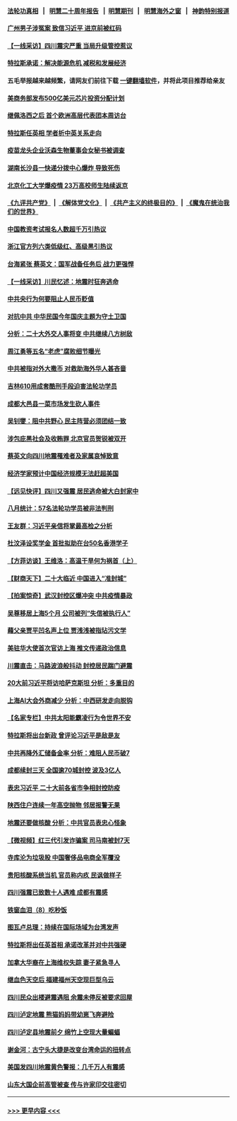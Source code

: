 #### [法轮功真相](https://github.com/gfw-breaker/truth/blob/master/README.md?t=0) &nbsp;&nbsp;|&nbsp;&nbsp; [明慧二十周年报告](https://github.com/gfw-breaker/mh-reports/blob/master/README.md?t=0) &nbsp;&nbsp;|&nbsp;&nbsp;[明慧期刊](https://github.com/gfw-breaker/mh-qikan) &nbsp;&nbsp;|&nbsp;&nbsp; [明慧海外之窗](https://github.com/gfw-breaker/mh-news/blob/master/README.md?t=0) &nbsp;&nbsp;|&nbsp;&nbsp; [神韵特别报道](https://github.com/gfw-breaker/mh-news/blob/master/shenyun.md?t=0)
#### [广州男子涉冤案 致信习近平 进京前被红码](../pages/nsc413/n13818724.md?t=09070401) 
#### [【一线采访】四川震灾严重 当局升级管控惹议](../pages/nsc413/n13818410.md?t=09070401) 
#### [特拉斯承诺：解决能源危机 减税和发展经济](../pages/nsc413/n13818630.md?t=09070401) 
#### 五毛举报越来越频繁，请网友们前往下载 [一键翻墙软件](https://github.com/gfw-breaker/ssr-accounts)，并将此项目推荐给亲友
#### [美商务部发布500亿美元芯片投资分配计划](../pages/nsc413/n13818517.md?t=09070401) 
#### [继佩洛西之后 首个欧洲高层代表团本周访台](../pages/nsc413/n13818598.md?t=09070401) 
#### [特拉斯任英相 学者析中英关系走向](../pages/nsc413/n13818460.md?t=09070401) 
#### [疫苗龙头企业沃森生物董事会女秘书被调查](../pages/nsc413/n13818428.md?t=09070401) 
#### [湖南长沙县一快递分拨中心爆炸 导致死伤](../pages/nsc413/n13818462.md?t=09070401) 
#### [北京化工大学爆疫情 23万高校师生陆续返京](../pages/nsc413/n13818275.md?t=09070401) 
#### [《九评共产党》](https://github.com/begood0513/9ping.md/blob/master/README.md) &nbsp;|&nbsp; [《解体党文化》](../../../../jtdwh.md/blob/master/README.md)  &nbsp;|&nbsp; [《共产主义的终极目的》](../../../../gczydzjmd.md/blob/master/README.md) &nbsp;|&nbsp; [《魔鬼在统治我们的世界》](../../../../mgztzwmdsj.md/blob/master/README.md) 
#### [中国教资考试报名人数超千万引热议](../pages/nsc413/n13818431.md?t=09070401) 
#### [浙江官方列六类低级红、高级黑引热议](../pages/nsc413/n13818427.md?t=09070401) 
#### [台海紧张 蔡英文：国军战备任务后 战力更强悍](../pages/nsc413/n13818392.md?t=09070401) 
#### [【一线采访】川民忆述：地震时狂奔逃命](../pages/nsc413/n13818125.md?t=09070401) 
#### [中共央行为何要阻止人民币贬值](../pages/nsc413/n13818383.md?t=09070401) 
#### [对抗中共 中华民国今年国庆主题为守土卫国](../pages/nsc413/n13818356.md?t=09070401) 
#### [分析：二十大外交人事将变 中共继续八方树敌](../pages/nsc413/n13818209.md?t=09070401) 
#### [周江勇等五名“老虎”腐败细节曝光](../pages/nsc413/n13818374.md?t=09070401) 
#### [中共被指对外大撒币 对救助海外华人甚吝啬](../pages/nsc413/n13818301.md?t=09070401) 
#### [吉林610用成套酷刑手段迫害法轮功学员](../pages/nsc413/n13814775.md?t=09070401) 
#### [成都大邑县一菜市场发生砍人事件](../pages/nsc413/n13818340.md?t=09070401) 
#### [吴钊燮：阻中共野心 民主阵营必须团结一致](../pages/nsc413/n13818287.md?t=09070401) 
#### [涉包庇黑社会及收贿罪 北京官员贺锐被双开](../pages/nsc413/n13818296.md?t=09070401) 
#### [蔡英文向四川地震罹难者及家属哀悼致意](../pages/nsc413/n13818235.md?t=09070401) 
#### [经济学家预计中国经济规模无法赶超美国](../pages/nsc413/n13817987.md?t=09070401) 
#### [【远见快评】四川又强震 居民逃命被大白封家中](../pages/nsc413/n13818156.md?t=09070401) 
#### [八月统计：57名法轮功学员被非法判刑](../pages/nsc413/n13817356.md?t=09070401) 
#### [王友群：习近平亲信将掌最高检之分析](../pages/nsc413/n13818080.md?t=09070401) 
#### [杜汶泽设奖学金 首批拟助在台50名香港学子](../pages/nsc413/n13818054.md?t=09070401) 
#### [【方菲访谈】王维洛：高温干旱何为祸首（上）](../pages/nsc413/n13818041.md?t=09070401) 
#### [【财商天下】二十大临近 中国进入“准封城”](../pages/nsc413/n13817986.md?t=09070401) 
#### [【拍案惊奇】武汉封控区爆冲突 中共疫情暴政](../pages/nsc413/n13818036.md?t=09070401) 
#### [吴尊移居上海5个月 公司被列“失信被执行人”](../pages/nsc413/n13818014.md?t=09070401) 
#### [藉父亲贾平凹名声上位 贾浅浅被指玷污文学](../pages/nsc413/n13818055.md?t=09070401) 
#### [美驻华大使首次官访上海 推文传递政治信息](../pages/nsc413/n13818046.md?t=09070401) 
#### [川震直击：马路波浪般抖动 封控居民踹门避震](../pages/nsc413/n13817998.md?t=09070401) 
#### [20大前习近平将访哈萨克斯坦 分析：多重目的](../pages/nsc413/n13817976.md?t=09070401) 
#### [上海AI大会外商减少 分析：中西研发走向脱钩](../pages/nsc413/n13817869.md?t=09070401) 
#### [【名家专栏】中共太阳能霸凌行为令世界不安](../pages/nsc413/n13817785.md?t=09070401) 
#### [特拉斯将出台新政 曾评论习近平是敌是友](../pages/nsc413/n13817860.md?t=09070401) 
#### [中共再降外汇储备金率 分析：难阻人民币破7](../pages/nsc413/n13817982.md?t=09070401) 
#### [成都续封三天 全国逾70城封控 波及3亿人](../pages/nsc413/n13817809.md?t=09070401) 
#### [表忠习近平 二十大前各省市争相封控防疫](../pages/nsc413/n13817994.md?t=09070401) 
#### [陕西住户连续一年高空抛物 邻居报警无果](../pages/nsc413/n13817923.md?t=09070401) 
#### [地震还要做核酸 分析：中共官员表忠心怪象](../pages/nsc413/n13817939.md?t=09070401) 
#### [【微视频】红三代引发诈骗案 司马南被封7天](../pages/nsc413/n13817832.md?t=09070401) 
#### [寺库沦为垃圾股 中国奢侈品电商全军覆没](../pages/nsc413/n13817560.md?t=09070401) 
#### [贵阳核酸系统当机 官员称内疚 民讽做样子](../pages/nsc413/n13817807.md?t=09070401) 
#### [四川强震已致数十人遇难 成都有震感](../pages/nsc413/n13817520.md?t=09070401) 
#### [铁窗血泪（8）吃秒饭](../pages/nsc413/n13813761.md?t=09070401) 
#### [图瓦卢总理：持续在国际场域为台湾发声](../pages/nsc413/n13817640.md?t=09070401) 
#### [特拉斯将出任英首相 承诺改革并对中共强硬](../pages/nsc413/n13817670.md?t=09070401) 
#### [加拿大华裔在上海维权失踪 妻子紧急寻人](../pages/nsc413/n13817708.md?t=09070401) 
#### [继血色天空后 福建福州天空现巨型乌云](../pages/nsc413/n13817700.md?t=09070401) 
#### [四川民众出楼避震遇阻 余震未停反被要求回屋](../pages/nsc413/n13817657.md?t=09070401) 
#### [四川泸定地震 熊猫妈妈带幼崽飞奔避险](../pages/nsc413/n13817678.md?t=09070401) 
#### [四川泸定县地震前夕 绵竹上空现大量蝙蝠](../pages/nsc413/n13817588.md?t=09070401) 
#### [谢金河：古宁头大捷是改变台湾命运的扭转点](../pages/nsc413/n13817492.md?t=09070401) 
#### [美国发四川地震黄色警报：几千万人有震感](../pages/nsc413/n13817610.md?t=09070401) 
#### [山东大国企前高管被查 传与许家印交往密切](../pages/nsc413/n13817556.md?t=09070401) 

----
#### [ >>> 更早内容 <<< ](../indexes/nsc413-earlier.md)
